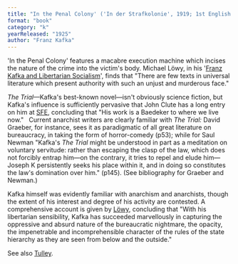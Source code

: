 ```yaml
---
title: "In the Penal Colony' ('In der Strafkolonie', 1919; 1st English translation 1941); The Trial (Der Process / Der Prozeß, 1925; 1st English translation) 1937"
format: "book"
category: "k"
yearReleased: "1925"
author: "Franz Kafka"
---
```

'In the Penal Colony' features a macabre execution machine which incises the nature of the crime into the victim's body. Michael Löwy, in his '[Franz Kafka and Libertarian Socialism](https://theanarchistlibrary.org/library/michael-lowy-franz-kafka-and-libertarian-socialism)', finds that "There are few texts in universal literature which present authority with such an unjust and murderous face."

*The Trial*—Kafka's best-known novel—isn't obviously science fiction, but Kafka's influence is sufficiently pervasive that John Clute has a long entry on him at [SFE](http://www.sf-encyclopedia.com/entry/kafka_franz), concluding that "His work is a Baedeker to where we live now."
 
Current anarchist writers are clearly familiar with *The Trial:* David Graeber, for instance, sees it as paradigmatic of all great literature on bureaucracy, in taking the form of horror-comedy (p53); while for Saul Newman "Kafka's *The Trial* might be understood in part as a meditation on voluntary servitude: rather than escaping the clasp of the law, which does not forcibly entrap him—on the contrary, it tries to repel and elude him—Joseph K persistently seeks his place within it, and in doing so constitutes the law's domination over him." (p145). (See bibliography for Graeber and Newman.)

Kafka himself was evidently familiar with anarchism and anarchists, though the extent of his interest and degree of his activity are contested. A comprehensive account is given by [Löwy](https://theanarchistlibrary.org/library/michael-lowy-franz-kafka-and-libertarian-socialism), concluding that "With his libertarian sensibility, Kafka has succeeded marvellously in capturing the oppressive and absurd nature of the bureaucratic nightmare, the opacity, the impenetrable and incomprehensible character of the rules of the state hierarchy as they are seen from below and the outside."

See also [Tulley](https://www.lwbooks.co.uk/sites/default/files/anarchiststudies26.2_03tulley.pdf).

 
